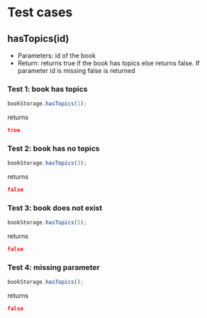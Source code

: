 # Test cases

## **hasTopics(id)**
  
- Parameters: id of the book
- Return: returns true if the book has topics else returns false. If parameter id is missing false is returned

### Test 1: book has topics
```js
bookStorage.hasTopics(1);
```
returns 
```json
true
```

### Test 2: book has no topics
```js
bookStorage.hasTopics(3);
```
returns 
```json
false
```

### Test 3: book does not exist
```js
bookStorage.hasTopics(5);
```
returns 
```json
false
```

### Test 4: missing parameter
```js
bookStorage.hasTopics();
```
returns 
```json
false
```